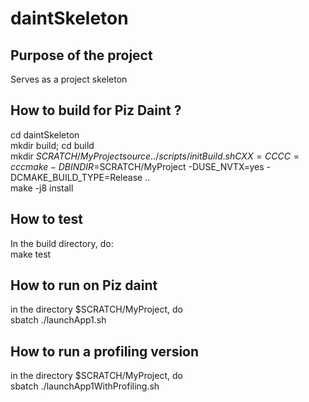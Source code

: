 # daintSkeleton

## Purpose of the project
Serves as a project skeleton

## How to build for Piz Daint ?
cd daintSkeleton  
mkdir build; cd build  
mkdir $SCRATCH/MyProject  
source ../scripts/initBuild.sh  
CXX=CC CC=cc cmake -DBINDIR=$SCRATCH/MyProject -DUSE_NVTX=yes -DCMAKE_BUILD_TYPE=Release ..  
make -j8 install  

## How to test
In the build directory, do:  
make test  

## How to run on Piz daint
in the directory  $SCRATCH/MyProject, do  
sbatch ./launchApp1.sh

## How to run a profiling version
in the directory  $SCRATCH/MyProject, do  
sbatch ./launchApp1WithProfiling.sh


